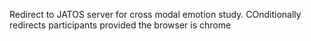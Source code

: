 Redirect to JATOS server for cross modal emotion study. COnditionally redirects participants provided the browser is chrome
